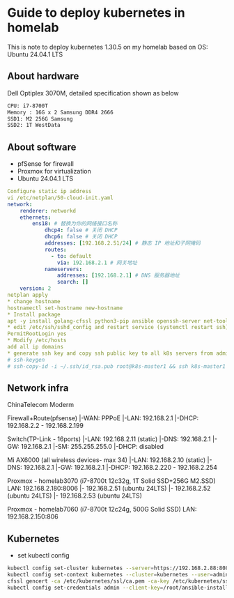 # Guide to deploy kubernetes in homelab
This is note to deploy kubernetes 1.30.5 on my homelab based on OS: Ubuntu 24.04.1 LTS

## About hardware
Dell Optiplex 3070M, detailed specification shown as below
```bash
CPU: i7-8700T
Memory : 16G x 2 Samsung DDR4 2666
SSD1: M2 256G Samsung
SSD2: 1T WestData 
```

## About software
* pfSense for firewall
* Proxmox for virtualization
* Ubuntu 24.04.1 LTS
```yaml
Configure static ip address
vi /etc/netplan/50-cloud-init.yaml
network:
    renderer: networkd
    ethernets:
        ens18: # 替换为你的网络接口名称
            dhcp4: false # 关闭 DHCP
            dhcp6: false # 关闭 DHCP
            addresses: [192.168.2.51/24] # 静态 IP 地址和子网掩码
            routes:
              - to: default
                via: 192.168.2.1 # 网关地址
            nameservers:
                addresses: [192.168.2.1] # DNS 服务器地址
                search: []
    version: 2
netplan apply
* change hostname
hostnamectl set-hostname new-hostname
* Install package
apt -y install golang-cfssl python3-pip ansible openssh-server net-tools libnginx-mod-stream policycoreutils selinux-basics selinux-utils
* edit /etc/ssh/sshd_config and restart service (systemctl restart ssh)
PermitRootLogin yes
* Modify /etc/hosts
add all ip domains
* generate ssh key and copy ssh public key to all k8s servers from admin server
# ssh-keygen
# ssh-copy-id -i ~/.ssh/id_rsa.pub root@k8s-master1 && ssh k8s-master1
```


## Network infra


ChinaTelecom Moderm

Firewall+Route(pfsense)
|-WAN: 	PPPoE
|-LAN:	192.168.2.1
|-DHCP:	192.168.2.2 - 192.168.2.199

Switch(TP-Link - 16ports)
|-LAN:	192.168.2.11 (static)
|-DNS:	192.168.2.1
|-GW:	192.168.2.1
|-SM:	255.255.255.0
|-DHCP: disabled

Mi AX6000 (all wireless devices- max 34)
|-LAN:	192.168.2.10 (static)
|-DNS:	192.168.2.1
|-GW:	192.168.2.1
|-DHCP: 192.168.2.220 - 192.168.2.254

Proxmox - homelab3070 (i7-8700t 12c32g, 1T Solid SSD+256G M2.SSD)
LAN:	192.168.2.180:8006
|- 192.168.2.51 (ubuntu 24LTS)
|- 192.168.2.52 (ubuntu 24LTS)
|- 192.168.2.53 (ubuntu 24LTS)

Proxmox - homelab7060 (i7-8700t 12c24g, 500G Solid SSD)
LAN:	192.168.2.150:806


## Kubernetes
* set kubectl config
```bash
kubectl config set-cluster kubernetes --server=https://192.168.2.88:8080 --certificate-authority=/root/ansible-install-k8s/ssl/k8s/ca.pem --embed-certs=true
kubectl config set-context kubernetes --cluster=kubernetes --user=admin --namespace=kube-system
cfssl gencert -ca /etc/kubernetes/ssl/ca.pem -ca-key /etc/kubernetes/ssl/ca-key.pem -config /etc/kubernetes/ssl/ca-config.json -profile kubernetes kubectl-csr.json | cfssljson -bare kubectl
kubectl config set-credentials admin --client-key=/root/ansible-install-k8s/ssl/k8s/admin-key.pem --client-certificate=/root/ansible-install-k8s/ssl/k8s/admin.pem --user=admin --embed-certs=true
```

